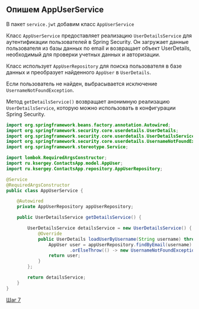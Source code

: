 ## Опишем AppUserService

В пакет `service.jwt` добавим класс `AppUserService`

Класс `AppUserService` предоставляет реализацию `UserDetailsService` для аутентификации пользователей в Spring Security. Он загружает данные пользователя из базы данных по email и возвращает объект UserDetails, необходимый для проверки учетных данных и авторизации.

Класс использует `AppUserRepository` для поиска пользователя в базе данных и преобразует найденного `AppUser` в `UserDetails`. 

Если пользователь не найден, выбрасывается исключение `UsernameNotFoundException`. 

Метод `getDetailsService()` возвращает анонимную реализацию `UserDetailsService`, которую можно использовать в конфигурации Spring Security.

```java
import org.springframework.beans.factory.annotation.Autowired;
import org.springframework.security.core.userdetails.UserDetails;
import org.springframework.security.core.userdetails.UserDetailsService;
import org.springframework.security.core.userdetails.UsernameNotFoundException;
import org.springframework.stereotype.Service;

import lombok.RequiredArgsConstructor;
import ru.ksergey.ContactsApp.model.AppUser;
import ru.ksergey.ContactsApp.repository.AppUserRepository;

@Service
@RequiredArgsConstructor
public class AppUserService {

    @Autowired
    private AppUserRepository appUserRepository;

    public UserDetailsService getDetailsService() {

        UserDetailsService detailsService = new UserDetailsService() {
            @Override
            public UserDetails loadUserByUsername(String username) throws UsernameNotFoundException {
                AppUser user = appUserRepository.findByEmail(username)
                        .orElseThrow(() -> new UsernameNotFoundException("Пользователь не найден"));
                return user;
            }
        };

        return detailsService;
    }
}
```

[Шаг 7](./step-07.md)
